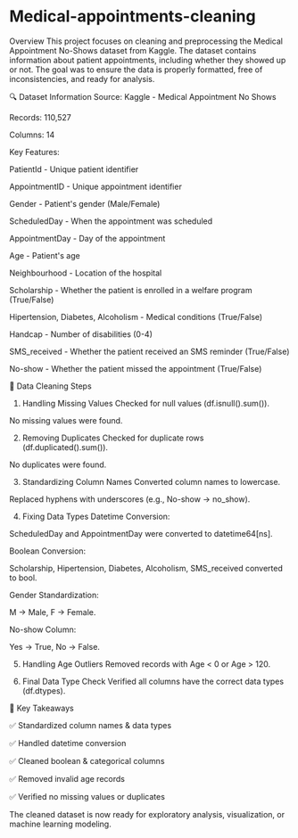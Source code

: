 # Medical-appointments-cleaning
Overview
This project focuses on cleaning and preprocessing the Medical Appointment No-Shows dataset from Kaggle. The dataset contains information about patient appointments, including whether they showed up or not. The goal was to ensure the data is properly formatted, free of inconsistencies, and ready for analysis.

🔍 Dataset Information
Source: Kaggle - Medical Appointment No Shows

Records: 110,527

Columns: 14

Key Features:

PatientId - Unique patient identifier

AppointmentID - Unique appointment identifier

Gender - Patient's gender (Male/Female)

ScheduledDay - When the appointment was scheduled

AppointmentDay - Day of the appointment

Age - Patient's age

Neighbourhood - Location of the hospital

Scholarship - Whether the patient is enrolled in a welfare program (True/False)

Hipertension, Diabetes, Alcoholism - Medical conditions (True/False)

Handcap - Number of disabilities (0-4)

SMS_received - Whether the patient received an SMS reminder (True/False)

No-show - Whether the patient missed the appointment (True/False)

🧹 Data Cleaning Steps
1. Handling Missing Values
Checked for null values (df.isnull().sum()).

No missing values were found.

2. Removing Duplicates
Checked for duplicate rows (df.duplicated().sum()).

No duplicates were found.

3. Standardizing Column Names
Converted column names to lowercase.

Replaced hyphens with underscores (e.g., No-show → no_show).

4. Fixing Data Types
Datetime Conversion:

ScheduledDay and AppointmentDay were converted to datetime64[ns].

Boolean Conversion:

Scholarship, Hipertension, Diabetes, Alcoholism, SMS_received converted to bool.

Gender Standardization:

M → Male, F → Female.

No-show Column:

Yes → True, No → False.

5. Handling Age Outliers
Removed records with Age < 0 or Age > 120.

6. Final Data Type Check
Verified all columns have the correct data types (df.dtypes).

📝 Key Takeaways

✅ Standardized column names & data types

✅ Handled datetime conversion

✅ Cleaned boolean & categorical columns

✅ Removed invalid age records

✅ Verified no missing values or duplicates

The cleaned dataset is now ready for exploratory analysis, visualization, or machine learning modeling.
